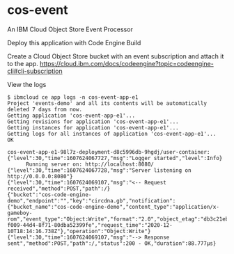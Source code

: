 # cos-event
An IBM Cloud Object Store Event Processor

Deploy this application with Code Engine Build

Create a Cloud Object Store bucket with an event subscription and attach it to the app.
https://cloud.ibm.com/docs/codeengine?topic=codeengine-cli#cli-subscription

View the logs 
```
$ ibmcloud ce app logs -n cos-event-app-e1
Project 'events-demo' and all its contents will be automatically deleted 7 days from now.
Getting application 'cos-event-app-e1'...
Getting revisions for application 'cos-event-app-e1'...
Getting instances for application 'cos-event-app-e1'...
Getting logs for all instances of application 'cos-event-app-e1'...
OK

cos-event-app-e1-98l7z-deployment-d8c5996db-9hgdj/user-container:    
{"level":30,"time":1607624067727,"msg":"Logger started","level":Info}  
      Running server on: http://localhost:8080/  
{"level":30,"time":1607624067728,"msg":"Server listening on http://0.0.0.0:8080"}  
{"level":30,"time":1607624069107,"msg":"<-- Request received","method":POST,"path":/}  
{"bucket":"cos-code-engine-demo","endpoint":"","key":"circdna.gb","notification":{"bucket_name":"cos-code-engine-demo","content_type":"application/x-gameboy-rom","event_type":"Object:Write","format":"2.0","object_etag":"db3c21eb1c5beb4be1975302bb2f3e3c","object_length":"16067","object_name":"circdna.gb","request_id":"165f2b57-f009-44d4-8f71-80dba52399fe","request_time":"2020-12-10T18:14:16.738Z"},"operation":"Object:Write"}  
{"level":30,"time":1607624069107,"msg":"--> Response sent","method":POST,"path":/,"status":200 - OK,"duration":88.777µs} 
```